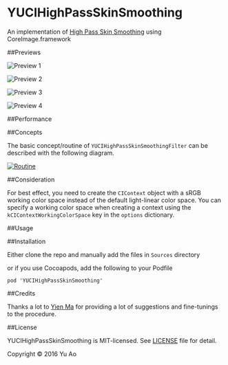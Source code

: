 # YUCIHighPassSkinSmoothing
An implementation of [High Pass Skin Smoothing](https://www.google.com/search?ie=UTF-8&q=photoshop+high+pass+skin+smoothing) using CoreImage.framework

##Previews

![Preview 1](http://yuao.github.io/YUCIHighPassSkinSmoothing/previews/1.jpg)

![Preview 2](http://yuao.github.io/YUCIHighPassSkinSmoothing/previews/2.jpg)

![Preview 3](http://yuao.github.io/YUCIHighPassSkinSmoothing/previews/3.jpg)

![Preview 4](http://yuao.github.io/YUCIHighPassSkinSmoothing/previews/4.jpg)

##Performance

##Concepts

The basic concept/routine of `YUCIHighPassSkinSmoothingFilter` can be described with the following diagram.

[![Routine](http://yuao.github.io/YUCIHighPassSkinSmoothing/docs/filter-routine.jpg)](http://yuao.github.io/YUCIHighPassSkinSmoothing/docs/filter-routine.jpg)

##Consideration

For best effect, you need to create the `CIContext` object with a sRGB working color space instead of the default light-linear color space. You can specify a working color space when creating a context using the `kCIContextWorkingColorSpace` key in the `options` dictionary.

##Usage

##Installation

Either clone the repo and manually add the files in `Sources` directory

or if you use Cocoapods, add the following to your Podfile

	pod 'YUCIHighPassSkinSmoothing'

##Credits

Thanks a lot to [Yien Ma](https://dribbble.com/yien) for providing a lot of suggestions and fine-tunings to the procedure.

##License

YUCIHighPassSkinSmoothing is MIT-licensed. See [LICENSE](https://github.com/YuAo/YUCIHighPassSkinSmoothing/blob/master/LICENSE) file for detail.

Copyright © 2016 Yu Ao
